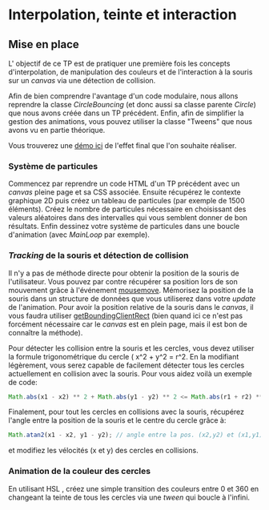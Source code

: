 
# Interpolation, teinte et interaction 
  

## Mise en place  

L' objectif de ce TP est de pratiquer une première fois les concepts d'interpolation, de manipulation des couleurs et de l'interaction à la souris sur un *canvas* via une détection de collision.

Afin de bien comprendre l'avantage d'un code modulaire, nous allons reprendre la classe *CircleBouncing* (et donc aussi sa classe parente *Circle*) que nous avons créée dans un TP précédent. Enfin, afin de simplifier la gestion des animations, vous pouvez utiliser la classe "Tweens" que nous avons vu en partie théorique. 

Vous trouverez une [démo ici](https://chabloz.eu/files/tweening/particules/) de l'effet final que l'on souhaite réaliser.

### Système de particules
  
Commencez par reprendre un code HTML d'un TP précédent avec un *canvas* pleine page et sa CSS associée. Ensuite récupérez le contexte graphique 2D puis créez un tableau de particules (par exemple de 1500 éléments). Créez le nombre de particules nécessaire en choisissant des valeurs aléatoires dans des intervalles qui vous semblent donner de bon résultats. Enfin dessinez votre système de particules dans une boucle d'animation (avec *MainLoop* par exemple).

### *Tracking* de la souris et détection de collision
 Il n'y a pas de méthode directe pour obtenir la position de la souris de l'utilisateur. Vous pouvez par contre récupérer sa position lors de son mouvement grâce à l'événement [mousemove](https://developer.mozilla.org/fr/docs/Web/API/Element/mousemove_event). Mémorisez la position de la souris dans un structure de données que vous utiliserez dans votre *update* de l'animation. Pour avoir la position relative de la souris dans le *canvas*,  il vous faudra utiliser [getBoundingClientRect](https://developer.mozilla.org/fr/docs/Web/API/Element/getBoundingClientRect) (bien quand ici ce n'est pas forcément nécessaire car le *canvas* est en plein page, mais il est bon de connaître la méthode).

Pour détecter les collision entre la souris et les cercles, vous devez utiliser la formule trigonométrique du cercle ( x^2  +  y^2 = r^2. En la modifiant légèrement,  vous serez capable de facilement détecter tous les cercles actuellement en collision avec la souris. Pour vous aidez voilà un exemple de code:
```js
Math.abs(x1 - x2) ** 2 + Math.abs(y1 - y2) ** 2 <= Math.abs(r1 + r2) ** 2;
```
Finalement, pour tout les cercles en collisions avec la souris, récupérez l'angle entre la position  de la souris et le centre du cercle grâce à:

```js
Math.atan2(x1 - x2, y1 - y2); // angle entre la pos. (x2,y2) et (x1,y1) 
```
et modifiez les vélocités (x et y) des cercles en collisions.

### Animation de la couleur des cercles

En utilisant HSL , créez une simple transition des couleurs entre 0 et 360  en changeant la teinte de tous les cercles  via une *tween* qui boucle à l'infini.

